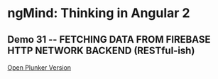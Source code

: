 # ngMind: Thinking in Angular 2

## Demo 31 -- FETCHING DATA FROM FIREBASE HTTP NETWORK BACKEND (RESTful-ish)

[Open Plunker Version](http://plnkr.co/edit/WcO6gE3CQ3FalFEhGA6T?p=preview)
